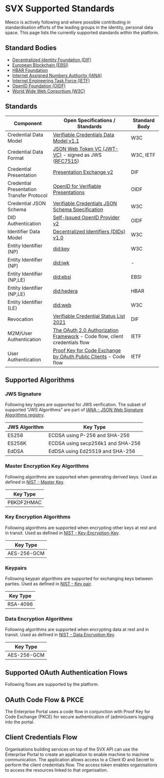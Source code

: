 # SVX Supported Standards

Meeco is actively following and where possible contributing in standardisation efforts of the leading groups in the identity, personal data space. This page lists the currently supported standards within the platform.

## Standard Bodies

- [Decentralized Identity Foundation (DIF)](https://identity.foundation/)
- [European Blockchain (EBSI)](https://ec.europa.eu/ebsi)
- [HBAR Foundation](https://hbarfoundation.org)
- [Internet Assigned Numbers Authority (IANA)](https://www.iana.org)
- [Internet Engineering Task Force (IETF)](https://www.ietf.org/)
- [OpenID Foundation (OIDF)](https://openid.net/foundation/)
- [World Wide Web Consortium (W3C)](https://www.w3.org/)

## Standards

| Component | Open Specifications / Standards | Standard Body |
| --- | --- | --- |
| Credential Data Model | [Verifiable Credentials Data Model v1.1](https://www.w3.org/TR/vc-data-model) | W3C |
| Credential Data Format | [JSON Web Token VC (JWT-VC)](https://www.w3.org/TR/vc-data-model/#json-web-token) - signed as JWS ([RFC7515](https://datatracker.ietf.org/doc/html/rfc7515)) | W3C, IETF |
| Credential Presentation | [Presentation Exchange v2](https://identity.foundation/presentation-exchange/spec/v2.0.0/) | DIF |
| Credential Presentation <br/>Transfer Protocol | [OpenID for Verifiable Presentations](https://openid.net/specs/openid-4-verifiable-presentations-1_0.html) | OIDF |
| Credential JSON Schema | [Verifiable Credentials JSON Schema Specification](https://www.w3.org/TR/vc-json-schema/) | W3C |
| DID Authentication | [Self-Issued OpenID Provider v2](https://openid.net/specs/openid-connect-self-issued-v2-1_0.html) | OIDF |
| Identifier Data Model | [Decentralized Identifiers (DIDs) v1.0](https://www.w3.org/TR/did-core/) | W3C |
| Entity Identifier (NP) | [did:key](https://w3c-ccg.github.io/did-method-key/) | W3C |
| Entity Identifier (NP) | [did:jwk](https://github.com/quartzjer/did-jwk/blob/main/spec.md) | - |
| Entity Identifier (NP,LE) | [did:ebsi](https://ec.europa.eu/digital-building-blocks/wikis/display/EBSIDOC/EBSI+DID+Method) | EBSI |
| Entity Identifier (NP,LE) | [did:hedera](https://github.com/hashgraph/did-method/blob/master/did-method-specification.md) | HBAR |
| Entity Identifier (LE) | [did:web](https://github.com/w3c-ccg/did-method-web) | W3C |
| Revocation | [Verifiable Credential Status List 2021](https://www.w3.org/TR/vc-status-list/) | DIF |
| M2M/User Authentication | [The OAuth 2.0 Authorization Framework](https://datatracker.ietf.org/doc/html/rfc6749) - Code flow, client credentials flow | IETF |
| User Authentication | [Proof Key for Code Exchange by OAuth Public Clients](https://datatracker.ietf.org/doc/html/rfc7636) - Code flow | IETF |

## Supported Algorithms

### JWS Signature

Following key types are supported for JWS verification. The subset of supported "JWS Algorithms" are part of [IANA - JSON Web Signature Algorithms registry](https://www.iana.org/assignments/jose/jose.xhtml#web-signature-encryption-algorithms).

| JWS Algorithm | Key Type |
| --- | --- |
| ES256 | ECDSA using P-256 and SHA-256 |
| ES256K | ECDSA using secp256k1 and SHA-256 |
| EdDSA | EdDSA using Ed25519 and SHA-256 |

### Master Encryption Key Algorithms

Following algorithms are supported when generating derived keys. Used as defined in [NIST - Master Key](https://csrc.nist.gov/glossary/term/master_key).

| Key Type |
| --- |
| PBKDF2HMAC |

### Key Encryption Algorithms

Following algorithms are supported when encrypting other keys at rest and in transit. Used as defined in [NIST - Key-Encryption-Key](https://csrc.nist.gov/glossary/term/key_encryption_key).

| Key Type |
| --- |
| AES-256-GCM |

### Keypairs

Following keypair algorithms are supported for exchanging keys between parties. Used as defined in [NIST - Key pair](https://csrc.nist.gov/glossary/term/key_pair).

| Key Type |
| --- |
| RSA-4096 |

### Data Encryption Algorithms

Following algorithms are supported when encrypting data at rest and in transit. Used as defined in [NIST - Data Encryption Key](https://csrc.nist.gov/glossary/term/data_encryption_key).

| Key Type |
| --- |
| AES-256-GCM |

## Supported OAuth Authentication Flows

Following flows are supported by the platform.

## OAuth Code Flow & PKCE

The Enterprise Portal uses a code flow in conjunction with Proof Key for Code Exchange (PKCE) for secure authentication of (admin)users logging into the portal.

## Client Credentials Flow

Organisations building services on top of the SVX API can use the Enterprise Portal to create an application to enable machine to machine communication. The application allows access to a Client ID and Secret to perform the client credentials flow. The access token enables organisations to access the resources linked to that organisation.
